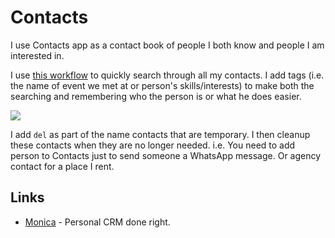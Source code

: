 # Contacts

I use Contacts app as a contact book of people I both know and people I am interested in.

I use [this workflow](https://github.com/nikitavoloboev/small-workflows/tree/master/search-content) to quickly search through all my contacts. I add tags \(i.e. the name of event we met at or person's skills/interests\) to make both the searching and remembering who the person is or what he does easier.

![](https://i.imgur.com/YBtftqq.png)

I add `del` as part of the name contacts that are temporary. I then cleanup these contacts when they are no longer needed. i.e. You need to add person to Contacts just to send someone a WhatsApp message. Or agency contact for a place I rent.

## Links

* [Monica](https://www.monicahq.com/) - Personal CRM done right.

